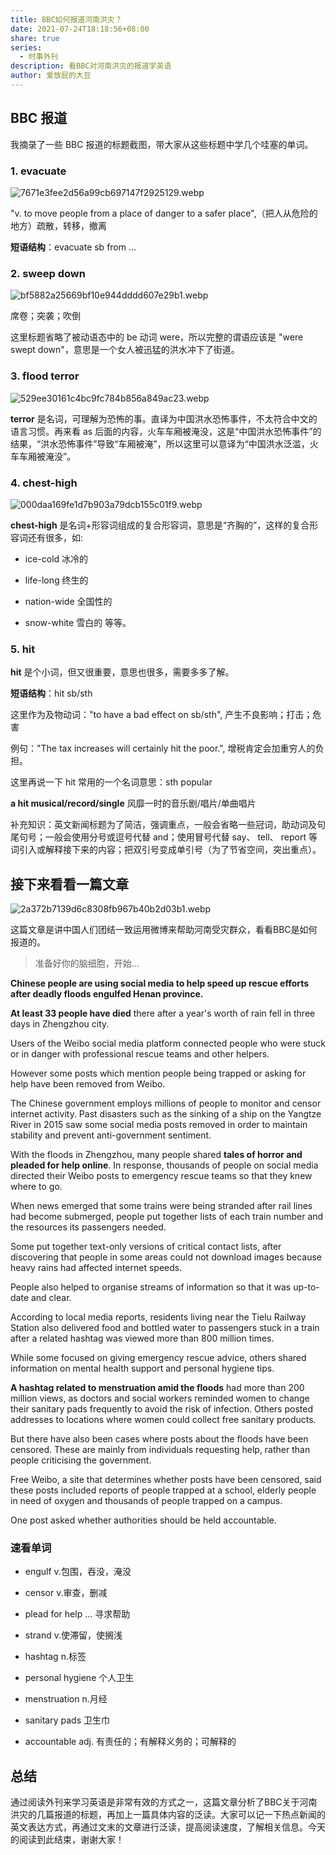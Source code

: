 ```yaml
---  
title: BBC如何报道河南洪灾？  
date: 2021-07-24T18:18:56+08:00  
share: true  
series:  
  - 时事外刊  
description: 看BBC对河南洪灾的报道学英语  
author: 爱放屁的大豆  
---  
```

  
  
## BBC 报道  
我摘录了一些 BBC 报道的标题截图，带大家从这些标题中学几个哇塞的单词。  
  
### 1. evacuate  
![7671e3fee2d56a99cb697147f2925129.webp](/images/7671e3fee2d56a99cb697147f2925129.webp)  
  
"v. to move people from a place of danger to a safer place",（把人从危险的地方）疏散，转移，撤离  
  
**短语结构**：evacuate sb from ...  
  
### 2. sweep down  
![bf5882a25669bf10e944dddd607e29b1.webp](/images/bf5882a25669bf10e944dddd607e29b1.webp)  
  
席卷；突袭；吹倒  
  
这里标题省略了被动语态中的 be 动词 were，所以完整的谓语应该是 "were swept down"，意思是一个女人被迅猛的洪水冲下了街道。  
  
  
### 3. flood terror  
![529ee30161c4bc9fc784b856a849ac23.webp](/images/529ee30161c4bc9fc784b856a849ac23.webp)  
  
**terror** 是名词，可理解为恐怖的事。直译为中国洪水恐怖事件，不太符合中文的语言习惯。再来看 as 后面的内容，火车车厢被淹没，这是“中国洪水恐怖事件”的结果，“洪水恐怖事件”导致“车厢被淹”，所以这里可以意译为“中国洪水泛滥，火车车厢被淹没”。  
  
### 4. chest-high  
![000daa169fe1d7b903a79dcb155c01f9.webp](/images/000daa169fe1d7b903a79dcb155c01f9.webp)  
**chest-high** 是名词+形容词组成的复合形容词，意思是“齐胸的”，这样的复合形容词还有很多，如:  
* ice-cold 冰冷的    
* life-long 终生的    
* nation-wide 全国性的    
* snow-white 雪白的 等等。  
  
### 5. hit  
**hit** 是个小词，但又很重要，意思也很多，需要多多了解。  
  
**短语结构**：hit sb/sth  
  
  
这里作为及物动词："to have a bad effect on sb/sth", 产生不良影响；打击；危害  
  
例句："The tax increases will certainly hit the poor.", 增税肯定会加重穷人的负担。  
  
这里再说一下 hit 常用的一个名词意思：sth popular  
  
**a hit musical/record/single** 风靡一时的音乐剧/唱片/单曲唱片  
  
补充知识：英文新闻标题为了简洁，强调重点，一般会省略一些冠词，助动词及句尾句号；一般会使用分号或逗号代替 and；使用冒号代替 say、 tell、 report 等词引入或解释接下来的内容；把双引号变成单引号（为了节省空间，突出重点）。  
  
## 接下来看看一篇文章  
![2a372b7139d6c8308fb967b40b2d03b1.webp](/images/2a372b7139d6c8308fb967b40b2d03b1.webp)  
这篇文章是讲中国人们团结一致运用微博来帮助河南受灾群众，看看BBC是如何报道的。  
  
> 准备好你的脑细胞，开始...  
  
**Chinese people are using social media to help speed up rescue efforts after deadly floods engulfed Henan province.**   
  
**At least 33 people have died** there after a year's worth of rain fell in three days in Zhengzhou city.  
  
Users of the Weibo social media platform connected people who were stuck or in danger with professional rescue teams and other helpers.  
  
However some posts which mention people being trapped or asking for help have been removed from Weibo.  
  
The Chinese government employs millions of people to monitor and censor internet activity. Past disasters such as the sinking of a ship on the Yangtze River in 2015 saw some social media posts removed in order to maintain stability and prevent anti-government sentiment.  
  
With the floods in Zhengzhou, many people shared **tales of horror and pleaded for help online**. In response, thousands of people on social media directed their Weibo posts to emergency rescue teams so that they knew where to go.  
  
When news emerged that some trains were being stranded after rail lines had become submerged, people put together lists of each train number and the resources its passengers needed.  
  
Some put together text-only versions of critical contact lists, after discovering that people in some areas could not download images because heavy rains had affected internet speeds.  
  
People also helped to organise streams of information so that it was up-to-date and clear.  
  
According to local media reports, residents living near the Tielu Railway Station also delivered food and bottled water to passengers stuck in a train after a related hashtag was viewed more than 800 million times.  
  
While some focused on giving emergency rescue advice, others shared information on mental health support and personal hygiene tips.  
  
**A hashtag related to menstruation amid the floods** had more than 200 million views, as doctors and social workers reminded women to change their sanitary pads frequently to avoid the risk of infection. Others posted addresses to locations where women could collect free sanitary products.  
  
But there have also been cases where posts about the floods have been censored. These are mainly from individuals requesting help, rather than people criticising the government.  
  
Free Weibo, a site that determines whether posts have been censored, said these posts included reports of people trapped at a school, elderly people in need of oxygen and thousands of people trapped on a campus.  
  
One post asked whether authorities should be held accountable.  
  
### 速看单词  
  
* engulf    v.包围，吞没，淹没  
  
* censor    v.审查，删减  
  
* plead for help ... 寻求帮助  
  
* strand     v.使滞留，使搁浅  
  
* hashtag   n.标签   
  
* personal hygiene   个人卫生  
  
* menstruation  n.月经  
  
* sanitary pads 卫生巾  
  
* accountable adj. 有责任的；有解释义务的；可解释的  
  
## 总结  
  
通过阅读外刊来学习英语是非常有效的方式之一，这篇文章分析了BBC关于河南洪灾的几篇报道的标题，再加上一篇具体内容的泛读。大家可以记一下热点新闻的英文表达方式，再通过文末的文章进行泛读，提高阅读速度，了解相关信息。今天的阅读到此结束，谢谢大家！